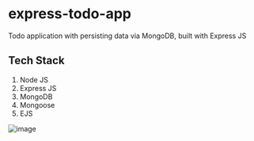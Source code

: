 # express-todo-app

Todo application with persisting data via MongoDB, built with Express JS

## Tech Stack

1. Node JS
2. Express JS
3. MongoDB
4. Mongoose
5. EJS

![image](https://user-images.githubusercontent.com/93285360/148135025-ca249b6d-7967-4962-95c4-64d9476cbb8d.png)
